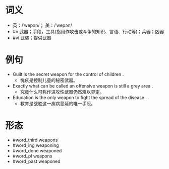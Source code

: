 # 词义
- 英：/ˈwepən/； 美：/ˈwepən/
- #n 武器；手段，工具(指用作攻击或斗争的知识、言语、行动等)；兵器；凶器
- #vi 武装；提供武器
# 例句
- Guilt is the secret weapon for the control of children .
	- 愧疚是控制儿童的秘密武器。
- Exactly what can be called an offensive weapon is still a grey area .
	- 究竟什么可称作进攻性武器仍然难以界定。
- Education is the only weapon to fight the spread of the disease .
	- 教育是战胜这一疾病蔓延的唯一手段。
# 形态
- #word_third weapons
- #word_ing weaponing
- #word_done weaponed
- #word_pl weapons
- #word_past weaponed
